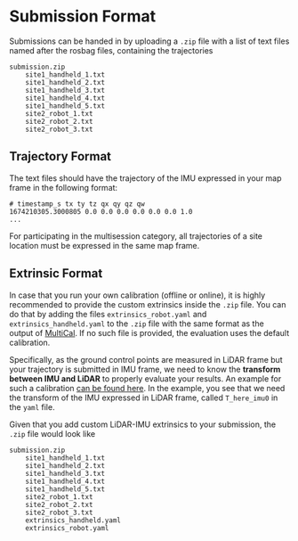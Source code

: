 # Submission Format

Submissions can be handed in by uploading a `.zip` file with a list of text files named after the rosbag files, containing the trajectories

    submission.zip
        site1_handheld_1.txt
        site1_handheld_2.txt
        site1_handheld_3.txt
        site1_handheld_4.txt
        site1_handheld_5.txt
        site2_robot_1.txt
        site2_robot_2.txt
        site2_robot_3.txt

## Trajectory Format
The text files should have the trajectory of the IMU expressed in your map frame in the following format:

    # timestamp_s tx ty tz qx qy qz qw
    1674210305.3000805 0.0 0.0 0.0 0.0 0.0 0.0 1.0
    ...

For participating in the multisession category, all trajectories of a site location must be expressed in the same map frame.

## Extrinsic Format
In case that you run your own calibration (offline or online), it is highly recommended to provide the custom extrinsics inside the `.zip` file. You can do that by adding the files `extrinsics_robot.yaml` and `extrinsics_handheld.yaml` to the `.zip` file with the same format as the output of [MultiCal](https://github.com/Hilti-Research/multical). If no such file is provided, the evaluation uses the default calibration.

Specifically, as the ground control points are measured in LiDAR frame but your trajectory is submitted in IMU frame, we need to know the **transform between IMU and LiDAR** to properly evaluate your results. An example for such a calibration [can be found here](examples/extrinsics_robot.yaml). In the example, you see that we need the transform of the IMU expressed in LiDAR frame, called `T_here_imu0` in the `yaml` file.

Given that you add custom LiDAR-IMU extrinsics to your submission, the `.zip` file would look like

    submission.zip
        site1_handheld_1.txt
        site1_handheld_2.txt
        site1_handheld_3.txt
        site1_handheld_4.txt
        site1_handheld_5.txt
        site2_robot_1.txt
        site2_robot_2.txt
        site2_robot_3.txt
        extrinsics_handheld.yaml
        extrinsics_robot.yaml
